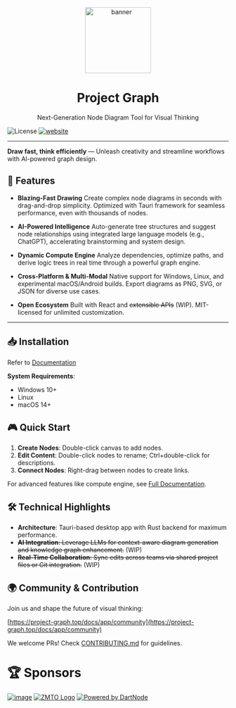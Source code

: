 <div align="center">

<img src="app/src/assets/logo-animated.svg" height="150" alt="banner">
<h1>Project Graph</h1>

Next-Generation Node Diagram Tool for Visual Thinking

</div>

![License](https://img.shields.io/badge/License-MIT%20and%20GPL%203.0-green.svg)
[![website](https://img.shields.io/badge/website-project--graph.top-purple)](https://project-graph.top)

---

**Draw fast, think efficiently** — Unleash creativity and streamline workflows with AI-powered graph design.

## 🚀 Features

- **Blazing-Fast Drawing**
  Create complex node diagrams in seconds with drag-and-drop simplicity. Optimized with Tauri framework for seamless performance, even with thousands of nodes.

- **AI-Powered Intelligence**
  Auto-generate tree structures and suggest node relationships using integrated large language models (e.g., ChatGPT), accelerating brainstorming and system design.

- **Dynamic Compute Engine**
  Analyze dependencies, optimize paths, and derive logic trees in real time through a powerful graph engine.

- **Cross-Platform & Multi-Modal**
  Native support for Windows, Linux, and experimental macOS/Android builds. Export diagrams as PNG, SVG, or JSON for diverse use cases.

- **Open Ecosystem**
  Built with React and ~~extensible APIs~~ (WIP). MIT-licensed for unlimited customization.

---

## 📥 Installation

Refer to [Documentation](https://project-graph.top/docs/app#%E5%AE%89%E8%A3%85)

**System Requirements**:

- Windows 10+
- Linux
- macOS 14+

## 🎮 Quick Start

1. **Create Nodes**: Double-click canvas to add nodes.
2. **Edit Content**: Double-click nodes to rename; Ctrl+double-click for descriptions.
3. **Connect Nodes**: Right-drag between nodes to create links.

For advanced features like compute engine, see [Full Documentation](https://project-graph.top).

## 🛠 Technical Highlights

- **Architecture**: Tauri-based desktop app with Rust backend for maximum performance.
- ~~**AI Integration**: Leverage LLMs for context-aware diagram generation and knowledge graph enhancement.~~ (WIP)
- ~~**Real-Time Collaboration**: Sync edits across teams via shared project files or Git integration.~~ (WIP)

## 🌍 Community & Contribution

Join us and shape the future of visual thinking:

[https://project-graph.top/docs/app/community](https://project-graph.top/docs/app/community)

We welcome PRs! Check [CONTRIBUTING.md](https://project-graph.top/docs/contribute) for guidelines.

# 🏆 Sponsors

[![image](https://beisudianxueuser.oss-cn-beijing.aliyuncs.com/storage/user_avatar/ciallo/2025/04/06/1818c0770e94a4257af5eb7d5530f5fd/Screenshot%202025-04-06%20at%2016-23-03%20NodeSupport%20Promotion.png)](https://yxvm.com/)
[![ZMTO Logo](https://console.zmto.com/templates/2019/dist/images/logo_white.svg)](https://console.zmto.com/?affid=1574)
[![Powered by DartNode](https://dartnode.com/branding/DN-Open-Source-sm.png)](https://dartnode.com "Powered by DartNode - Free VPS for Open Source")

<!----------------------------------------------------------------------------->

[Install]: https://project-graph.top/docs/app
[Website]: https://project-graph.top
[Online Demo]: https://web.project-graph.top
[Weblate]: https://hosted.weblate.org/engage/project-graph/

<!----------------------------------{ Badges }--------------------------------->

[Weblate Badge]: https://hosted.weblate.org/widget/project-graph/open-graph.png
[Badge Workflow]: https://github.com/LiRenTech/project-graph/actions/workflows/nightly.yml/badge.svg
[Badge Issues]: https://img.shields.io/github/issues/LiRenTech/project-graph
[Badge Language]: https://img.shields.io/github/languages/top/LiRenTech/project-graph
[Badge License]: https://img.shields.io/github/license/LiRenTech/project-graph
[Badge Lines]: https://img.shields.io/tokei/lines/github/LiRenTech/project-graph

<!----------------------------------{ Images }--------------------------------->
